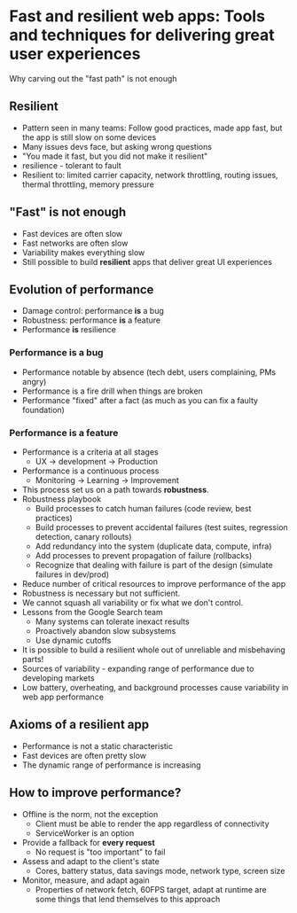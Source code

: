 # Fast and resilient web apps: Tools and techniques for delivering great user experiences
Why carving out the "fast path" is not enough

## Resilient
- Pattern seen in many teams: Follow good practices, made app fast, but the app is still slow on some devices
- Many issues devs face, but asking wrong questions
- "You made it fast, but you did not make it resilient"
- resilience - tolerant to fault
- Resilient to: limited carrier capacity, network throttling, routing issues, thermal throttling, memory pressure

## "Fast" is not enough
- Fast devices are often slow
- Fast networks are often slow
- Variability makes everything slow
- Still possible to build **resilient** apps that deliver great UI experiences

## Evolution of performance
- Damage control: performance **is** a bug
- Robustness: performance **is** a feature
- Performance **is** resilience

### Performance is a bug
- Performance notable by absence (tech debt, users complaining, PMs angry)
- Performance is a fire drill when things are broken
- Performance "fixed" after a fact (as much as you can fix a faulty foundation)

### Performance is a feature
- Performance is a criteria at all stages
  * UX -> development -> Production
- Performance is a continuous process
  * Monitoring -> Learning -> Improvement
- This process set us on a path towards **robustness**.
- Robustness playbook
  * Build processes to catch human failures (code review, best practices)
  * Build processes to prevent accidental failures (test suites, regression detection, canary rollouts)
  * Add redundancy into the system (duplicate data, compute, infra)
  * Add processes to prevent propagation of failure (rollbacks)
  * Recognize that dealing with failure is part of the design (simulate failures in dev/prod)
- Reduce number of critical resources to improve performance of the app
- Robustness is necessary but not sufficient.
- We cannot squash all variability or fix what we don't control.
- Lessons from the Google Search team
  * Many systems can tolerate inexact results
  * Proactively abandon slow subsystems
  * Use dynamic cutoffs
- It is possible to build a resilient whole out of unreliable and misbehaving parts!
- Sources of variability - expanding range of performance due to developing markets
- Low battery, overheating, and background processes cause variability in web app performance

## Axioms of a resilient app
- Performance is not a static characteristic
- Fast devices are often pretty slow
- The dynamic range of performance is increasing

## How to improve performance?
- Offline is the norm, not the exception
  * Client must be able to render the app regardless of connectivity
  * ServiceWorker is an option
- Provide a fallback for **every request**
  * No request is "too important" to fail
- Assess and adapt to the client's state
  * Cores, battery status, data savings mode, network type, screen size
- Monitor, measure, and adapt again
  * Properties of network fetch, 60FPS target, adapt at runtime are some things that lend themselves to this approach